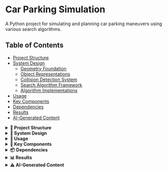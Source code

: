 # Car Parking Simulation

A Python project for simulating and planning car parking maneuvers using various search algorithms.

## Table of Contents
- [Project Structure](#project-structure)
- [System Design](#system-design)
  - [Geometry Foundation](#geometry-foundation)
  - [Object Representations](#object-representations)
  - [Collision Detection System](#collision-detection-system)
  - [Search Algorithm Framework](#search-algorithm-framework)
  - [Algorithm Implementations](#algorithm-implementations)
- [Usage](#usage)
- [Key Components](#key-components)
- [Dependencies](#dependencies)
- [Results](#results)
- [AI-Generated Content](#ai-generated-content)

<details>
<summary><strong>📁 Project Structure</strong></summary>

```
car_project/
├── src/
│   ├── __init__.py          # Main package exports
│   ├── core/                # Core data structures and utilities
│   │   ├── __init__.py
│   │   ├── action.py        # Action definitions (straight, rotate)
│   │   ├── car.py           # Car geometry and kinematics
│   │   ├── direction.py     # Direction enum (LEFT, RIGHT)
│   │   ├── node.py          # Search node for algorithms
│   │   ├── parking_space.py # Parking space definition
│   │   ├── path.py          # Path representation (straight/arc segments)
│   │   └── point.py         # 2D point geometry
│   ├── algorithms/          # Parking algorithms
│   │   ├── __init__.py
│   │   ├── bfs_base.py      # Base class for parking search
│   │   ├── bfs_parking.py   # BFS parking planner
│   │   ├── bidir_bfs_parking.py # Bidirectional BFS parking
│   │   ├── heuristic.py     # Heuristic functions
│   │   └── parallel_parking.py # Parallel parking algorithm
│   ├── tests/               # Test files
│   │   ├── __init__.py
│   │   ├── bfs_test.py      # BFS algorithm tests
│   │   ├── bfs_reference_test.py # Reference BFS tests
│   │   ├── heuristic_bidir_test.py # Bidirectional heuristic tests
│   │   └── heuristic_test.py # Heuristic function tests
│   └── utils/               # Utility functions
│       ├── __init__.py
│       └── plot_utils.py    # Plotting utilities
├── car_env/                 # Python virtual environment
└── README.md               # This file
```
</details>

<details>
<summary><strong>🔧 System Design</strong></summary>

### Geometry Foundation

The system is built upon a geometric foundation that abstracts 2D space and motion:

**Point Class**: The fundamental abstraction representing a 2D vector with geometric operations:
- `angle()`: Returns the angle of the vector from the origin
- `rotate(angle)`: Rotates the point around the origin by a given angle
- `norm()`: Returns the Euclidean norm (magnitude) of the vector
- Standard vector operations: addition, subtraction, scalar multiplication

**PathPart Abstraction**: An abstract base class representing geometric path segments that can be:
- **StraightPart**: A straight line segment between two points
- **ArcPart**: A circular arc parameterized by center point, radius, start angle, and sweep angle

All PathPart implementations provide:
- `intersects(other)`: Determines if two path segments intersect
- `draw(ax)`: Renders the path segment on a matplotlib Axes object

**Path Class**: A composite structure containing an ordered sequence of PathPart objects, representing complete trajectories.

### Object Representations

#### Car System

**CarSpecs**: Immutable physical specifications of a vehicle:
- `length`: Total vehicle length in meters
- `width`: Vehicle width in meters  
- `rear_axle`: Distance from rear to rear axle in meters
- `minimum_turning_radius`: Minimum radius the vehicle can turn in meters

**CarState**: Complete pose description of a car at any moment:
- `specs`: Reference to the CarSpecs object
- `orientation`: Current heading angle in radians
- `center`: Position of the car's geometric center as a Point

The car is abstractly represented as a rectangle with four corner points, computed from the center, orientation, and specifications.

**Motion Primitives**: CarState provides two fundamental motion operations:
- `straight(distance)`: Moves the car forward/backward by a specified distance
- `rotate(angle, radius, direction)`: Rotates the car around a specified radius in the given direction

Both methods return a new CarState and optionally update a Path object if provided. More abstractly, an Action object can be applied using `apply_action(action)`, which encapsulates either straight or rotate operations.

#### Parking Space Representation

Parking spaces are modeled as collections of line segments forming boundaries:

**ParkingSpace Components**:
- `start`: Reference point for the parking space
- `width`: Width of the parking space
- `length`: Length of the parking space
- `baseline_left/right`: Extension distances beyond the parking space on left/right sides
- `road_width`: Width of the road adjacent to the parking space

The parking space consists of multiple curb segments:
- Bottom curb (parking space boundary)
- Side curbs (left and right boundaries)
- Top curb (road boundary)
- Extended baseline segments

*[Image placeholder: Parking space diagram showing curb segments and dimensions]*

### Collision Detection System

The system implements a two-tier collision detection approach:

**Static Collision Detection**: Checks if the car's rectangular representation intersects with any parking space curb segments in its current position.

**Dynamic Collision Detection**: Traces the complete paths taken by all four corners of the car during a motion primitive and checks for intersections with curb segments along the entire trajectory.

**Collision Handling**: When applying actions, if a ParkingSpace is provided and either static or dynamic collision is detected, a `CollisionException` is raised, preventing the invalid motion.

**Limitation**: The current implementation only checks corner trajectories. Edge segments between corners are not explicitly checked for collisions, which could theoretically miss some edge-curb intersections.

### Search Algorithm Framework

#### State Space Discretization

Although the physical world is continuous, the search operates on a discretized state space:
- Car positions are quantized to a grid resolution
- Orientations are quantized to discrete angle steps
- States are hashed for efficient storage and lookup in hash tables

#### Action Parameterization

**Rotation Actions**: Parameterized by:
- `radius`: Turning radius (using logarithmic scale for efficient coverage)
- `direction`: LEFT or RIGHT
- `angle`: Rotation magnitude in radians

**Straight Actions**: Parameterized by:
- `magnitude`: Distance to travel (positive/negative for forward/backward)

#### Node Expansion Strategy

**Pruning Mechanisms**:
1. **Collision-based pruning**: If a motion intersects curbs, further expansion in that direction is terminated
2. **Distance-based pruning**: States beyond a threshold distance (1.5x the initial distance to goal) are pruned to focus search on relevant areas

**State Management**: 
- Visited states are stored in a hash set for O(1) lookup
- Frontier states are maintained in appropriate data structures (queue for BFS, priority queue for A*)

### Algorithm Implementations

#### Base Framework

**`_ParkingSearchBase`**: Abstract base class implementing the core search infrastructure:
- State hashing and discretization
- Goal state checking
- Path reconstruction
- Common search utilities

#### Breadth-First Search (BFS)

**Configuration Parameters**:
- `step_resolution`: Distance step size for straight motions
- `step_angle_resolution`: Angle step size for rotations  
- `max_straight`: Maximum straight-line distance
- `max_radius`: Maximum turning radius
- `max_radius_count`: Number of radius values to try
- `depth`: Maximum search depth limit
- `max_turn_sweep`: Maximum rotation angle per action
- `max_dist_ratio`: Distance pruning threshold (1.5x initial distance)

**Algorithm**: Standard BFS with depth limiting and collision-aware expansion.

**Example Usage**:
```python
from src import CarSpecs, CarState, ParkingSpace, BFSParking, ExpansionConfig, Point

specs = CarSpecs(length=5, width=2, rear_axle=1, minimum_turning_radius=7)
start = CarState(specs, 0.0, Point(-10, 2))
goal = CarState(specs, 0.0, Point(0, -2))
parking = ParkingSpace(Point(-5, 0), width=4, length=10)

config = ExpansionConfig(
    step_resolution=2.0,
    step_angle_resolution=np.deg2rad(10),
    max_straight=8.0,
    depth=4
)

planner = BFSParking(start, [goal], parking, expansion_config=config)
path, actions = planner.search()
```

#### Heuristic BFS (A* Algorithm)

**Priority Queue Strategy**: Nodes are expanded based on heuristic priority rather than FIFO order, significantly improving search efficiency.

**Heuristic Functions Tested**:

1. **Goal Distance**: Simple Euclidean distance to goal center
2. **Line Distance**: Perpendicular distance from car's midline to goal center, weighted with rear axle distance
3. **Curb Distance**: Minimum distance from car's long sides to target curb point
4. **Top Curb Distance**: Distance from car sides to the road boundary (entry point)
5. **Hybrid Heuristic**: Combines line distance (for far distances) with curb distance (for close distances), using a threshold of 5 meters

**Performance Impact**: Heuristic-guided search dramatically reduces expansion count by focusing on promising directions.

**Example**:
```python
from src.algorithms.heuristic import distance_from_curb

config = ExpansionConfig(
    step_resolution=2.0,
    depth=4,
    heuristic=distance_from_curb  # Use curb-based heuristic
)
```

#### Bidirectional BFS

**Core Insight**: Exiting a parking space is computationally easier than entering it, making bidirectional search highly effective.

**Implementation**: 
- **Forward Search**: From start state toward goal (often with no heuristic)
- **Reverse Search**: From goal state toward start (using top curb distance heuristic)
- **Meet-in-the-Middle**: Searches meet at an intermediate state, then paths are reconstructed

**Configuration Strategy**:
- Forward expansion: Lower depth (2-3), no heuristic for broad exploration
- Reverse expansion: Higher depth (3-4), top curb distance heuristic for focused search

**Example**:
```python
from src import BidirBFSParking

# Forward config: broad exploration
cfg_start = ExpansionConfig(depth=2, heuristic=None)

# Reverse config: focused search  
cfg_goal = ExpansionConfig(depth=3, heuristic=distance_from_top_curb)

planner = BidirBFSParking(
    start_state=start,
    goal_states=[goal], 
    parking_space=parking,
    config_start=cfg_start,
    config_goal=cfg_goal
)
```

</details>

<details>
<summary><strong>🚀 Usage</strong></summary>

### Basic Import

```python
from src import CarSpecs, CarState, ParkingSpace, BFSParking, ExpansionConfig, Point
import numpy as np

# Create car specifications
specs = CarSpecs(length=4.5, width=1.8, rear_axle=1.0, minimum_turning_radius=5.0)

# Create car state
start_state = CarState(specs=specs, orientation=0.0, center=Point(0, 0))
goal_state = CarState(specs=specs, orientation=0.0, center=Point(10, 0))

# Create parking space
parking = ParkingSpace(start=Point(10, 5), width=2.5, length=5.0)

# Configure the planner
expansion_config = ExpansionConfig(
    step_resolution=2.0,
    step_angle_resolution=np.deg2rad(10),
    max_radius=100.0,
    max_radius_count=5,
    max_straight=8.0,
    depth=4,
)

# Create planner and search
planner = BFSParking(
    start_state=start_state,
    goal_states=[goal_state],
    parking_space=parking,
    expansion_config=expansion_config,
    grid_resolution=2.0,
    angle_resolution=np.deg2rad(10),
)
result = planner.search()
if result:
    path, actions = result
```

### Running Tests

```bash
# Run a specific test (recommended for this structure):
python -m src.tests.bfs_test
```

</details>

<details>
<summary><strong>🔑 Key Components</strong></summary>

### Core Modules
- **Car**: Handles car geometry, kinematics, and collision detection
- **ParkingSpace**: Defines parking space boundaries and constraints
- **Path**: Represents car trajectories as sequences of straight and arc segments
- **Action**: Defines motion primitives (straight movement, rotation)

### Algorithms
- **BFSParking**: Breadth-first search parking planner
- **BidirBFSParking**: Bidirectional BFS for improved performance
- **ParallelParking**: Specialized algorithm for parallel parking scenarios

### Heuristics
- **distance_from_curb**: Distance-based heuristic for parking accuracy
- **line_distance**: Line-based heuristic for path planning
- **line_then_curb**: Hybrid heuristic combining multiple approaches

</details>

<details>
<summary><strong>📦 Dependencies</strong></summary>

- numpy
- matplotlib

</details>

<details>
<summary><strong>📊 Results</strong></summary>

### Batch Sweep Results

We conducted a comprehensive sweep of parking lot dimensions using bidirectional BFS with the following parameters:

- **Length range**: 7.0m to 20.0m (step: 2.0m)
- **Width range**: 2.0m to 7.0m (step: 1.0m)
- **Total configurations**: 48
- **Algorithm**: Bidirectional BFS (Forward depth: 2, Reverse depth: 2)
- **Car specs**: 5.0m × 2.0m, rear axle at 1.0m, minimum turning radius 7.0m

#### Results Table

| Length \ Width | 2.0 | 3.0 | 4.0 | 5.0 | 6.0 | 7.0 |
|---|---|---|---|---|---|---|
| 7.0 | No Path Found (visited 53352 states) | No Path Found (visited 53694 states) | No Path Found (visited 53840 states) | No Path Found (visited 53922 states) | No Path Found (visited 53977 states) | No Path Found (visited 54015 states) |
| 9.0 | Found Path with 4 parts (visited 57854 states) | Found Path with 4 parts (visited 58905 states) | Found Path with 4 parts (visited 60999 states) | No Path Found (visited 63146 states) | No Path Found (visited 63382 states) | No Path Found (visited 63624 states) |
| 11.0 | Found Path with 4 parts (visited 3319 states) | Found Path with 4 parts (visited 70624 states) | Found Path with 4 parts (visited 73922 states) | Found Path with 4 parts (visited 75196 states) | No Path Found (visited 78460 states) | No Path Found (visited 79152 states) |
| 13.0 | Found Path with 4 parts (visited 11274 states) | Found Path with 4 parts (visited 17657 states) | Found Path with 4 parts (visited 3720 states) | Found Path with 4 parts (visited 91994 states) | No Path Found (visited 94935 states) | No Path Found (visited 96735 states) |
| 15.0 | Found Path with 4 parts (visited 5206 states) | Found Path with 4 parts (visited 13089 states) | Found Path with 4 parts (visited 24213 states) | Found Path with 4 parts (visited 32023 states) | Found Path with 4 parts (visited 107590 states) | No Path Found (visited 119156 states) |
| 17.0 | Found Path with 3 parts (visited 1441 states) | Found Path with 4 parts (visited 17902 states) | Found Path with 4 parts (visited 21265 states) | Found Path with 4 parts (visited 16805 states) | Found Path with 4 parts (visited 19839 states) | Found Path with 4 parts (visited 22996 states) |

#### Key Observations

1. **Feasibility Threshold**: Parking becomes feasible around length 9.0m for narrow widths (2-4m)
2. **Width Impact**: Wider parking spaces (6-7m) require longer lengths (15-17m) for successful parking
3. **Search Efficiency**: Successful paths typically require fewer visited states than failed searches
4. **Path Complexity**: Most successful paths use 4 motion parts, with some using only 3 parts for larger spaces

#### Sample Visualizations

**Full Trajectory with Car Outlines**
![Sample Full Trajectory 1](docs/images/sample_full_1.png)
*Parking maneuver in 17.0m × 7.0m space showing complete car trajectory*

![Sample Full Trajectory 2](docs/images/sample_full_2.png)
*Parking maneuver in 15.0m × 6.0m space with numbered poses*

**Rear Axle Trajectories**
![Sample Rear Axle 1](docs/images/sample_rear_1.png)
*Rear axle path for 17.0m × 7.0m parking space*

![Sample Rear Axle 2](docs/images/sample_rear_2.png)
*Rear axle path for 15.0m × 6.0m parking space*

### Running Batch Sweeps

To run your own batch sweep:

```bash
# Run with default parameters
PYTHONPATH=. python scripts/batch_bidir_bfs.py

# Customize sweep parameters
PYTHONPATH=. python scripts/batch_bidir_bfs.py \
    --length-min 8.0 --length-max 16.0 --length-step 1.0 \
    --width-min 2.5 --width-max 6.0 --width-step 0.5 \
    --fwd-depth 3 --rev-depth 3
```

Results are saved in timestamped folders with:
- Individual JSON files for each configuration
- PNG plots showing trajectories
- `config.json` with sweep parameters
- `results_table.md` with summary table

</details>

<details>
<summary><strong>⚠️ AI-Generated Content</strong></summary>

⚠️ **DISCLAIMER**: The following sections are bluntly AI-generated. 
I think it's still worth a read if you are interested.

### Performance Optimizations

**Road Boundary Addition**: Including the top curb segment (road boundary) significantly improves search performance by providing better spatial constraints.

**Grid Resolution Impact**: 
- Too coarse grids can cause reconstruction failures in bidirectional search
- Fine grids improve accuracy but increase computational cost
- Optimal resolution balances accuracy with performance

**Heuristic Selection**: Different heuristics perform better for different scenarios:
- Line distance works well for long-range navigation
- Curb distance excels for precise parking maneuvers
- Hybrid approaches provide robust performance across scenarios

## Design Choices and Rationale

### Geometric Abstraction Decisions

**PathPart Hierarchy**:
- **Choice**: Used abstract base class with StraightPart and ArcPart implementations
- **Rationale**: This design allows for extensibility (future path types like splines) while providing a unified interface for intersection testing and visualization. The abstraction enables polymorphic behavior without complex type checking.

**Rectangle Car Representation**:
- **Choice**: Represented cars as rectangles rather than more complex shapes
- **Rationale**: Balances computational efficiency with sufficient accuracy for parking scenarios. While real cars have curved edges, the rectangular approximation captures the essential geometric constraints for collision detection and path planning.

### State Management Architecture

**Immutable CarSpecs**:
- **Choice**: Made CarSpecs immutable using `@dataclass(frozen=True)`
- **Rationale**: Vehicle specifications don't change during operation, and immutability prevents accidental modifications and enables safe sharing across multiple CarState instances.

**Functional State Updates**:
- **Choice**: Motion primitives return new CarState instances rather than modifying existing ones
- **Rationale**: Enables easy state history tracking, simplifies debugging, and prevents side effects that could corrupt search state. This functional approach aligns well with the search algorithm's need to explore multiple state trajectories.

**Action Abstraction**:
- **Choice**: Created Action class to encapsulate motion primitives
- **Rationale**: Provides a uniform interface for both straight and rotate operations, enables action reversal for bidirectional search, and makes the search algorithm independent of specific motion implementations.

### Collision Detection Strategy

**Two-Tier Collision Detection**:
- **Choice**: Implemented both static and dynamic collision checking
- **Rationale**: Static detection catches immediate collisions, while dynamic detection prevents invalid trajectories. This dual approach ensures safety without excessive computational overhead.

**Corner-Only Trajectory Checking**:
- **Choice**: Only check corner trajectories for dynamic collision detection
- **Rationale**: While theoretically incomplete, this approach captures the vast majority of collision scenarios with significantly reduced computational complexity. The trade-off between completeness and performance was deemed acceptable for this application.

**Exception-Based Collision Handling**:
- **Choice**: Raise CollisionException rather than returning boolean collision status
- **Rationale**: Forces explicit handling of collision scenarios and prevents silent failures. This design choice makes collision handling more robust and debuggable.

### Search Algorithm Design

**Discretization Strategy**:
- **Choice**: Discretize continuous state space using grid resolution and angle quantization
- **Rationale**: Enables finite search spaces and efficient state hashing. While this introduces approximation error, the resolution can be tuned to balance accuracy with computational feasibility.

**Logarithmic Radius Sampling**:
- **Choice**: Use geometric progression for turning radius values
- **Rationale**: Provides better coverage of the radius space with fewer samples. Small radius changes have larger effects on trajectory than large radius changes, making logarithmic sampling more efficient than linear sampling.

**Hash-Based State Storage**:
- **Choice**: Use hash tables for visited state tracking
- **Rationale**: Provides O(1) average case lookup and insertion, essential for handling large search spaces efficiently. The discretization enables reliable hashing of continuous state values.

### Algorithm Selection Rationale

**BFS as Foundation**:
- **Choice**: Started with breadth-first search as the base algorithm
- **Rationale**: BFS guarantees optimality (shortest path) and provides a clear baseline for performance comparison. Its simplicity makes it easier to debug and extend.

**Heuristic Integration**:
- **Choice**: Added heuristic guidance while maintaining depth limiting
- **Rationale**: Heuristics dramatically improve search efficiency without sacrificing the safety guarantees of depth limiting. The combination provides the benefits of A* with additional safety constraints.

**Bidirectional Search**:
- **Choice**: Implemented bidirectional BFS as the final approach
- **Rationale**: Leverages the asymmetric difficulty of entering vs. exiting parking spaces. The "meet-in-the-middle" approach reduces the effective search depth and often finds solutions faster than unidirectional search.

### Configuration Management

**ExpansionConfig Pattern**:
- **Choice**: Centralized configuration in ExpansionConfig dataclass
- **Rationale**: Provides a clean interface for algorithm parameterization, enables easy experimentation with different parameter combinations, and separates configuration from algorithm logic.

**Separate Forward/Reverse Configs**:
- **Choice**: Allow different configurations for bidirectional search directions
- **Rationale**: Enables optimization of each search direction based on its specific characteristics. Forward search benefits from broad exploration, while reverse search benefits from focused heuristics.

### Performance Optimization Decisions

**Road Boundary Inclusion**:
- **Choice**: Include top curb segment in parking space representation
- **Rationale**: Provides additional spatial constraints that guide search more effectively. This simple addition significantly improves search performance without major architectural changes.

**Distance-Based Pruning**:
- **Choice**: Prune states beyond 1.5x initial goal distance
- **Rationale**: Focuses search on relevant areas while maintaining a reasonable safety margin. This heuristic pruning reduces search space without sacrificing solution quality in most cases.

**Grid Resolution Tuning**:
- **Choice**: Make grid resolution configurable rather than fixed
- **Rationale**: Different scenarios require different accuracy levels. Fine grids improve solution quality but increase computation time, while coarse grids are faster but may miss solutions in complex scenarios.

</details>